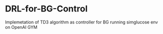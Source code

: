 # DRL-for-BG-Control
Implemetation of TD3 algorithm as controller for BG running simglucose env on OpenAI GYM
